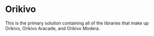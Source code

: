 # Orikivo
This is the primary solution containing all of the libraries that make up Orikivo, Orikivo Aracade, and Orikivo Modera.
